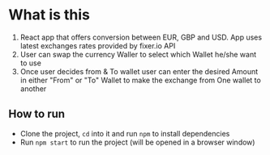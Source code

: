 # What is this
1. React app that offers conversion between EUR, GBP and USD. App uses latest exchanges rates provided by fixer.io API
2. User can swap the currency Waller to select which Wallet he/she want to use
3. Once user decides from & To wallet user can enter the desired Amount in either "From" or "To" Wallet to make the exchange from One wallet to another


## How to run
- Clone the project, `cd` into it and run `npm` to install dependencies
- Run `npm start` to run the project (will be opened in a browser window)

